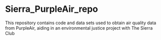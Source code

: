 # Sierra_PurpleAir_repo
This repository contains code and data sets used to obtain air quality data from PurpleAir, aiding in an environmental justice project with The Sierra Club 
